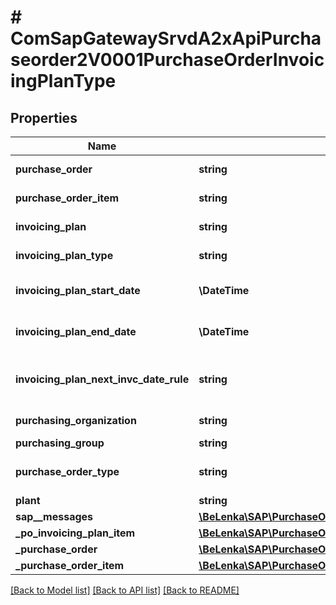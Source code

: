 # # ComSapGatewaySrvdA2xApiPurchaseorder2V0001PurchaseOrderInvoicingPlanType

## Properties

Name | Type | Description | Notes
------------ | ------------- | ------------- | -------------
**purchase_order** | **string** | Purchase Order Number | [optional]
**purchase_order_item** | **string** | Item Number of Purchase Order | [optional]
**invoicing_plan** | **string** | Billing/Invoicing Plan Number | [optional]
**invoicing_plan_type** | **string** | Billing/Invoicing Plan Type | [optional]
**invoicing_plan_start_date** | **\DateTime** | Start Date of Billing/Invoicing Plan | [optional]
**invoicing_plan_end_date** | **\DateTime** | End Date of Billing/Invoicing Plan | [optional]
**invoicing_plan_next_invc_date_rule** | **string** | Rule for Origin of Next Billing/Invoice Date | [optional]
**purchasing_organization** | **string** | Purchasing Organization | [optional]
**purchasing_group** | **string** |  | [optional]
**purchase_order_type** | **string** | Purchasing Document Type | [optional]
**plant** | **string** |  | [optional]
**sap__messages** | [**\BeLenka\SAP\PurchaseOrder\Model\ComSapGatewaySrvdA2xApiPurchaseorder2V0001SAPMessage[]**](ComSapGatewaySrvdA2xApiPurchaseorder2V0001SAPMessage.md) |  | [optional]
**_po_invoicing_plan_item** | [**\BeLenka\SAP\PurchaseOrder\Model\ComSapGatewaySrvdA2xApiPurchaseorder2V0001POInvoicingPlanItemType[]**](ComSapGatewaySrvdA2xApiPurchaseorder2V0001POInvoicingPlanItemType.md) |  | [optional]
**_purchase_order** | [**\BeLenka\SAP\PurchaseOrder\Model\ComSapGatewaySrvdA2xApiPurchaseorder2V0001PurchaseOrderType**](ComSapGatewaySrvdA2xApiPurchaseorder2V0001PurchaseOrderType.md) |  | [optional]
**_purchase_order_item** | [**\BeLenka\SAP\PurchaseOrder\Model\ComSapGatewaySrvdA2xApiPurchaseorder2V0001PurchaseOrderItemType**](ComSapGatewaySrvdA2xApiPurchaseorder2V0001PurchaseOrderItemType.md) |  | [optional]

[[Back to Model list]](../../README.md#models) [[Back to API list]](../../README.md#endpoints) [[Back to README]](../../README.md)
